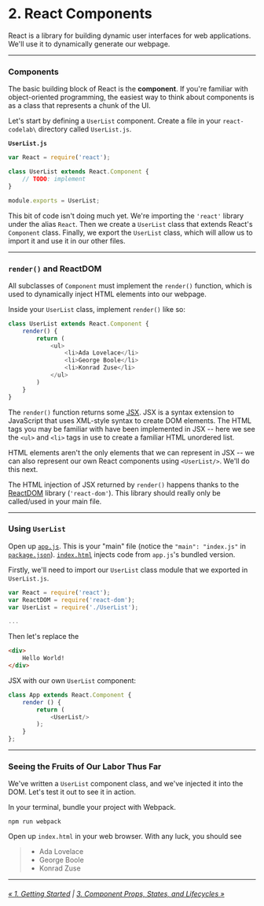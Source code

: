 # 2. React Components

React is a library for building dynamic user interfaces for web applications. We'll use it to dynamically generate our webpage.

***

### Components

The basic building block of React is the **component**. If you're familiar with object-oriented programming, the easiest way to think about components is as a class that represents a chunk of the UI.

Let's start by defining a `UserList` component. Create a file in your `react-codelab\` directory called `UserList.js`.

**`UserList.js`**

```js
var React = require('react');

class UserList extends React.Component {
    // TODO: implement
}

module.exports = UserList;
```

This bit of code isn't doing much yet. We're importing the `'react'` library under the alias `React`. Then we create a `UserList` class that extends React's `Component` class. Finally, we export the `UserList` class, which will allow us to import it and use it in our other files.

***

### `render()` and ReactDOM

All subclasses of `Component` must implement the `render()` function, which is used to dynamically inject HTML elements into our webpage.

Inside your `UserList` class, implement `render()` like so:

```js
class UserList extends React.Component {
    render() {
        return (
            <ul>
                <li>Ada Lovelace</li>
                <li>George Boole</li>
                <li>Konrad Zuse</li>
            </ul>
        )
    }
}
```

The `render()` function returns some [JSX](https://reactjs.org/docs/introducing-jsx.html). JSX is a syntax extension to JavaScript that uses XML-style syntax to create DOM elements. The HTML tags you may be familiar with have been implemented in JSX -- here we see the `<ul>` and `<li>` tags in use to create a familiar HTML unordered list.

HTML elements aren't the only elements that we can represent in JSX -- we can also represent our own React components using `<UserList/>`. We'll do this next.

The HTML injection of JSX returned by `render()` happens thanks to the [ReactDOM](https://reactjs.org/docs/react-dom.html) library (`'react-dom'`). This library should really only be called/used in your main file.

***

### Using `UserList`

Open up [`app.js`](https://github.com/OKStateACM/ReactCodelab/blob/master/react-codelab/app.js). This is your "main" file (notice the `"main": "index.js"` in [`package.json`](https://github.com/OKStateACM/ReactCodelab/blob/master/react-codelab/package.json)). [`index.html`](https://github.com/OKStateACM/ReactCodelab/blob/master/react-codelab/index.html) injects code from `app.js`'s bundled version.

Firstly, we'll need to import our `UserList` class module that we exported in `UserList.js`.

```js
var React = require('react');
var ReactDOM = require('react-dom');
var UserList = require('./UserList');

...
```

Then let's replace the

```html
<div>
    Hello World!
</div>
```

JSX with our own `UserList` component:

```js
class App extends React.Component {
    render () {
        return (
            <UserList/>
        );
    }
};
```

***

### Seeing the Fruits of Our Labor Thus Far

We've written a `UserList` component class, and we've injected it into the DOM. Let's test it out to see it in action.

In your terminal, bundle your project with Webpack.

```
npm run webpack
```

Open up `index.html` in your web browser. With any luck, you should see

> * Ada Lovelace
> * George Boole
> * Konrad Zuse

***

###### [« 1. Getting Started](https://github.com/OKStateACM/ReactCodelab/blob/master/1%20-%20Getting%20Started.md) | [3. Component Props, States, and Lifecycles »](https://github.com/OKStateACM/ReactCodelab/blob/master/3%20-%20Component%20Props%2C%20States%2C%20and%20Lifecycles.md) 
